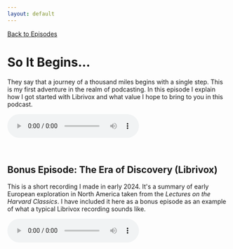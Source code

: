 ```yaml
---
layout: default
---
```

[Back to Episodes](/index.html)

# So It Begins...
They say that a journey of a thousand miles begins with a single step. This is my first adventure in the realm of podcasting. In this episode I explain how I got started with Librivox and what value I hope to bring to you in this podcast.

<audio controls><source src="https://brandonreads.github.io/1WZS12XC5BEAYZW3TKXGMKTXWB0V842G/BR.001.mp3" type="audio/mpeg">Your browser does not support the audio tag.</audio>
<p>&nbsp;</p>

## Bonus Episode: The Era of Discovery (Librivox)

This is a short recording I made in early 2024. It's a summary of early European exploration in North America taken from the <i>Lectures on the Harvard Classics</i>. I have included it here as a bonus episode as an example of what a typical Librivox recording sounds like.

<audio controls><source src="https://www.archive.org/download/lecturesharvardclassics_2403_librivox/lecturesharvardclassics_54_eliot_64kb.mp3" type="audio/mpeg">Your browser does not support the audio tag.</audio>
